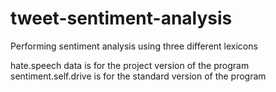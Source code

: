 # tweet-sentiment-analysis
Performing sentiment analysis using three different lexicons

hate.speech data is for the project version of the program
sentiment.self.drive is for the standard version of the program
